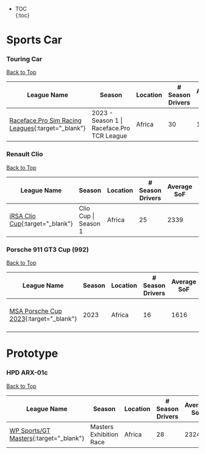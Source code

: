 * TOC  
{:toc}

# Sports Car

### Touring Car

[Back to Top](#)  

|                                                         League Name                                                         |                   Season                   |Location|# Season Drivers|Average SoF|Setup|Upcoming Race|New York|London|Sydney|
|-----------------------------------------------------------------------------------------------------------------------------|--------------------------------------------|--------|----------------|-----------|-----|-------------|--------|------|------|
|[Raceface\.Pro Sim Racing Leagues](https://members.iracing.com/membersite/member/LeagueView.do?league=7926){:target="_blank"}|2023 \- Season 1 \| Raceface\.Pro TCR League| Africa |       30       |    1862   | Both|             |        |      |      |

### Renault Clio

[Back to Top](#)  

|                                                League Name                                               |       Season       |Location|# Season Drivers|Average SoF|Setup|Upcoming Race|New York|London|Sydney|
|----------------------------------------------------------------------------------------------------------|--------------------|--------|----------------|-----------|-----|-------------|--------|------|------|
|[iRSA Clio Cup](https://members.iracing.com/membersite/member/LeagueView.do?league=7082){:target="_blank"}|Clio Cup \| Season 1| Africa |       25       |    2339   |Fixed|             |        |      |      |

### Porsche 911 GT3 Cup (992)

[Back to Top](#)  

|                                                   League Name                                                   |Season|Location|# Season Drivers|Average SoF|Setup|Upcoming Race|        New York        |         London         |          Sydney         |
|-----------------------------------------------------------------------------------------------------------------|------|--------|----------------|-----------|-----|-------------|------------------------|------------------------|-------------------------|
|[MSA Porsche Cup 2023](https://members.iracing.com/membersite/member/LeagueView.do?league=8062){:target="_blank"}| 2023 | Africa |       16       |    1616   |     |Red Bull Ring|Thu, June 08 02:00PM EDT|Thu, June 08 07:00PM BST|Fri, June 09 04:00AM AEST|

# Prototype

### HPD ARX-01c

[Back to Top](#)  

|                                                   League Name                                                   |         Season        |Location|# Season Drivers|Average SoF|Setup|Upcoming Race|New York|London|Sydney|
|-----------------------------------------------------------------------------------------------------------------|-----------------------|--------|----------------|-----------|-----|-------------|--------|------|------|
|[WP Sports/GT Masters](https://members.iracing.com/membersite/member/LeagueView.do?league=5539){:target="_blank"}|Masters Exhibition Race| Africa |       28       |    2324   |     |             |        |      |      |

